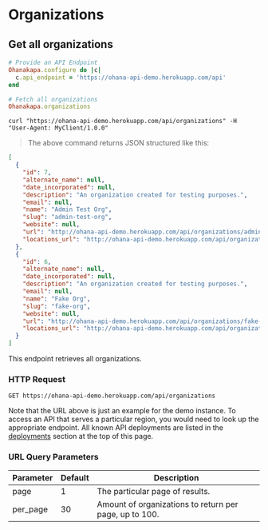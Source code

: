 # Organizations

## Get all organizations

```ruby
# Provide an API Endpoint
Ohanakapa.configure do |c|
  c.api_endpoint = 'https://ohana-api-demo.herokuapp.com/api'
end

# Fetch all organizations
Ohanakapa.organizations
```

```shell
curl "https://ohana-api-demo.herokuapp.com/api/organizations" -H "User-Agent: MyClient/1.0.0"
```

> The above command returns JSON structured like this:

```json
[
  {
    "id": 7,
    "alternate_name": null,
    "date_incorporated": null,
    "description": "An organization created for testing purposes.",
    "email": null,
    "name": "Admin Test Org",
    "slug": "admin-test-org",
    "website": null,
    "url": "http://ohana-api-demo.herokuapp.com/api/organizations/admin-test-org",
    "locations_url": "http://ohana-api-demo.herokuapp.com/api/organizations/admin-test-org/locations"
  },
  {
    "id": 6,
    "alternate_name": null,
    "date_incorporated": null,
    "description": "An organization created for testing purposes.",
    "email": null,
    "name": "Fake Org",
    "slug": "fake-org",
    "website": null,
    "url": "http://ohana-api-demo.herokuapp.com/api/organizations/fake-org",
    "locations_url": "http://ohana-api-demo.herokuapp.com/api/organizations/fake-org/locations"
  }
]
```

This endpoint retrieves all organizations.

### HTTP Request

`GET https://ohana-api-demo.herokuapp.com/api/organizations`

Note that the URL above is just an example for the demo instance.
To access an API that serves a particular region, you would need to look up
the appropriate endpoint. All known API deployments are listed in the
[deployments](#live-deployments-of-ohana-api) section at the top of this page.

### URL Query Parameters

Parameter | Default | Description
--------- | ------- | -----------
page | 1 | The particular page of results.
per_page | 30 | Amount of organizations to return per page, up to 100.

